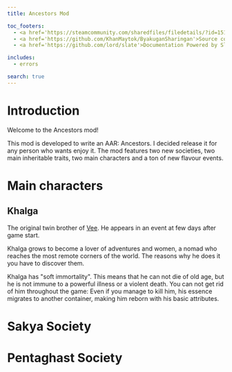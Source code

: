 ```yaml
---
title: Ancestors Mod

toc_footers:
  - <a href='https://steamcommunity.com/sharedfiles/filedetails/?id=1516819698'>Download on Steam</a>
  - <a href='https://github.com/KhanMaytok/ByakuganSharingan'>Source code</a>
  - <a href='https://github.com/lord/slate'>Documentation Powered by Slate</a>

includes:
  - errors

search: true
---
```


# Introduction

Welcome to the Ancestors mod!

This mod is developed to write an AAR: Ancestors. I decided release it for any 
person who wants enjoy it. The mod features two new societies, two main inheritable 
traits, two main characters and a ton of new flavour events.

# Main characters

## Khalga

The original twin brother of <a href="#Vee">Vee</a>. He appears in an event at few 
days after game start.

Khalga grows to become a lover of adventures and women, a nomad who reaches 
the most remote corners of the world. The reasons why he does it you have to discover them.

Khalga has "soft immortality". This means that he can not die of old age, but he 
is not immune to a powerful illness or a violent death. You can not get rid of him 
throughout the game: Even if you manage to kill him, his essence migrates to another 
container, making him reborn with his basic attributes.



# Sakya Society



# Pentaghast Society
